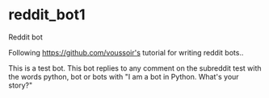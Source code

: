 reddit_bot1
===========

Reddit bot

Following https://github.com/voussoir's tutorial for writing reddit bots..

This is a test bot. This bot replies to any comment on the subreddit test with the words python, bot or bots with "I am a bot in Python. What's your story?"
